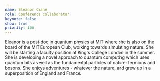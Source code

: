 ```yaml
---
name: Eleanor Crane
role: Conference collaborator
keynote: false
show: true
priority: 160
---
```


Eleanor is a post-doc in quantum physics at MIT where she is also on the board of the MIT European Club, working towards simulating nature. She will be starting a faculty position at King's College London in the summer. She is developing a novel approach to quantum computing which uses quantum bits as well as the fundamental particles of nature: fermions and bosons. She enjoys adventures - whatever the nature, and grew up in a superposition of England and France.
